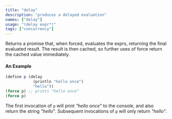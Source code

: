 ```yaml
---
title: "delay"
description: "produces a delayed evaluation"
names: ["delay"]
usage: "(delay expr*)"
tags: ["concurrency"]
---
```


Returns a promise that, when forced, evaluates the exprs, returning the final evaluated result. The result is then cached, so further uses of force return the cached value immediately.

#### An Example

```scheme
(define p (delay
            (println "hello once")
            "hello"))
(force p) ;; prints "hello once"
(force p)
```

The first invocation of `p` will print _"hello once"_ to the console, and also return the string _"hello"_. Subsequent invocations of `p` will only return _"hello"_.
